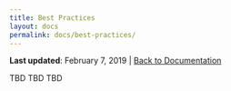 ```yaml
---
title: Best Practices
layout: docs
permalink: docs/best-practices/
---
```


**Last updated**: February 7, 2019 \| [Back to Documentation](/docs/)

TBD TBD TBD
